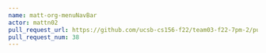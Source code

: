 ```yaml
---
name: matt-org-menuNavBar
actor: mattn02
pull_request_url: https://github.com/ucsb-cs156-f22/team03-f22-7pm-2/pull/38
pull_request_num: 38
---
```

